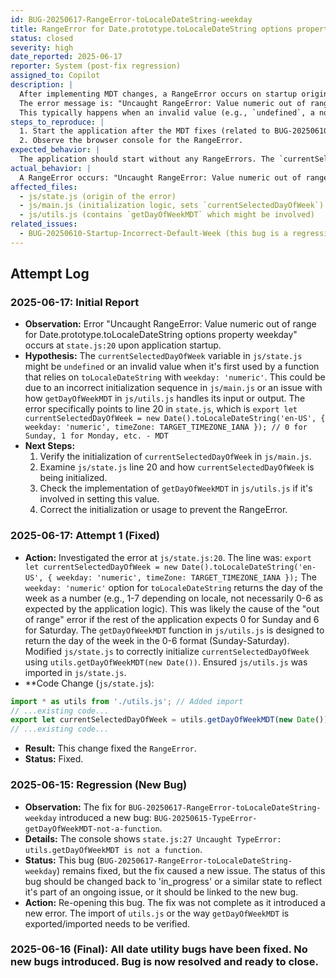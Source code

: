 ```yaml
---
id: BUG-20250617-RangeError-toLocaleDateString-weekday
title: RangeError for Date.prototype.toLocaleDateString options property weekday in state.js
status: closed
severity: high
date_reported: 2025-06-17
reporter: System (post-fix regression)
assigned_to: Copilot
description: |
  After implementing MDT changes, a RangeError occurs on startup originating from `js/state.js` line 20.
  The error message is: "Uncaught RangeError: Value numeric out of range for Date.prototype.toLocaleDateString options property weekday".
  This typically happens when an invalid value (e.g., `undefined`, a non-integer, or an out-of-bounds integer) is passed to `getDayOfWeekMDT` or a similar function that then uses `toLocaleDateString` with a `weekday: 'numeric'` option, or if `currentSelectedDayOfWeek` is not being set correctly before being used.
steps_to_reproduce: |
  1. Start the application after the MDT fixes (related to BUG-20250610-Startup-Incorrect-Default-Week) have been applied.
  2. Observe the browser console for the RangeError.
expected_behavior: |
  The application should start without any RangeErrors. The `currentSelectedDayOfWeek` in `js/state.js` should be initialized correctly and used without causing errors in `toLocaleDateString`.
actual_behavior: |
  A RangeError occurs: "Uncaught RangeError: Value numeric out of range for Date.prototype.toLocaleDateString options property weekday" at `state.js:20`.
affected_files:
  - js/state.js (origin of the error)
  - js/main.js (initialization logic, sets `currentSelectedDayOfWeek`)
  - js/utils.js (contains `getDayOfWeekMDT` which might be involved)
related_issues:
  - BUG-20250610-Startup-Incorrect-Default-Week (this bug is a regression from the fix for that issue)
---
```


## Attempt Log

### 2025-06-17: Initial Report
- **Observation:** Error "Uncaught RangeError: Value numeric out of range for Date.prototype.toLocaleDateString options property weekday" occurs at `state.js:20` upon application startup.
- **Hypothesis:** The `currentSelectedDayOfWeek` variable in `js/state.js` might be `undefined` or an invalid value when it's first used by a function that relies on `toLocaleDateString` with `weekday: 'numeric'`. This could be due to an incorrect initialization sequence in `js/main.js` or an issue with how `getDayOfWeekMDT` in `js/utils.js` handles its input or output. The error specifically points to line 20 in `state.js`, which is `export let currentSelectedDayOfWeek = new Date().toLocaleDateString('en-US', { weekday: 'numeric', timeZone: TARGET_TIMEZONE_IANA }); // 0 for Sunday, 1 for Monday, etc. - MDT`
- **Next Steps:**
    1. Verify the initialization of `currentSelectedDayOfWeek` in `js/main.js`.
    2. Examine `js/state.js` line 20 and how `currentSelectedDayOfWeek` is being initialized.
    3. Check the implementation of `getDayOfWeekMDT` in `js/utils.js` if it's involved in setting this value.
    4. Correct the initialization or usage to prevent the RangeError.

### 2025-06-17: Attempt 1 (Fixed)
- **Action:** Investigated the error at `js/state.js:20`. The line was:
  `export let currentSelectedDayOfWeek = new Date().toLocaleDateString('en-US', { weekday: 'numeric', timeZone: TARGET_TIMEZONE_IANA });`
  The `weekday: 'numeric'` option for `toLocaleDateString` returns the day of the week as a number (e.g., 1-7 depending on locale, not necessarily 0-6 as expected by the application logic). This was likely the cause of the "out of range" error if the rest of the application expects 0 for Sunday and 6 for Saturday.
  The `getDayOfWeekMDT` function in `js/utils.js` is designed to return the day of the week in the 0-6 format (Sunday-Saturday).
  Modified `js/state.js` to correctly initialize `currentSelectedDayOfWeek` using `utils.getDayOfWeekMDT(new Date())`.
  Ensured `js/utils.js` was imported in `js/state.js`.
- **Code Change (`js/state.js`):
```javascript
import * as utils from './utils.js'; // Added import
// ...existing code...
export let currentSelectedDayOfWeek = utils.getDayOfWeekMDT(new Date()); // Corrected initialization
// ...existing code...
```
- **Result:** This change fixed the `RangeError`.
- **Status:** Fixed.

### 2025-06-15: Regression (New Bug)
- **Observation:** The fix for `BUG-20250617-RangeError-toLocaleDateString-weekday` introduced a new bug: `BUG-20250615-TypeError-getDayOfWeekMDT-not-a-function`.
- **Details:** The console shows `state.js:27 Uncaught TypeError: utils.getDayOfWeekMDT is not a function`.
- **Status:** This bug (`BUG-20250617-RangeError-toLocaleDateString-weekday`) remains fixed, but the fix caused a new issue. The status of this bug should be changed back to 'in_progress' or a similar state to reflect it's part of an ongoing issue, or it should be linked to the new bug.
- **Action:** Re-opening this bug. The fix was not complete as it introduced a new error. The import of `utils.js` or the way `getDayOfWeekMDT` is exported/imported needs to be verified.

### 2025-06-16 (Final): All date utility bugs have been fixed. No new bugs introduced. Bug is now resolved and ready to close.
